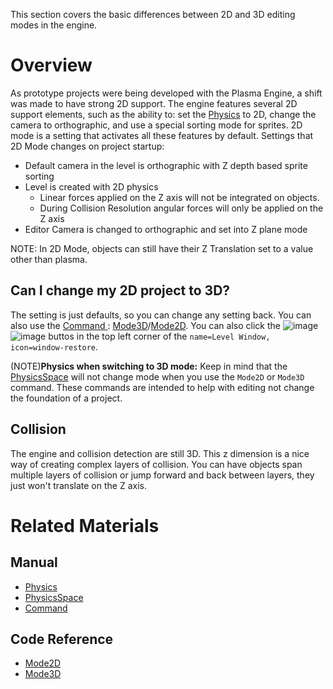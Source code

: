 This section covers the basic differences between 2D and 3D editing modes in the engine.

 # Overview
As prototype projects were being developed with the Plasma Engine, a shift was made to have strong 2D support. The engine features several 2D support elements, such as the ability to: set the [Physics](https://github.com/PlasmaEngine/PlasmaDocs/blob/master/plasma_editor_documentation/plasmamanual/physics.markdown) to 2D, change the camera to orthographic, and use a special sorting mode for sprites. 2D mode is a setting that activates all these features by default.
Settings that 2D Mode changes on project startup:
* Default camera in the level is orthographic with Z depth based sprite sorting
* Level is created with 2D physics
  * Linear forces applied on the Z axis will not be integrated on objects.
  * During Collision Resolution angular forces will only be applied on the Z axis
* Editor Camera is changed to orthographic and set into Z plane mode

NOTE: In 2D Mode, objects can still have their Z Translation set to a value other than plasma.

 ## Can I change my 2D project to 3D?


The setting is just defaults, so you can change any setting back. You can also use the [Command ](https://github.com/PlasmaEngine/PlasmaDocs/blob/master/plasma_editor_documentation/plasmamanual/editor/editorcommands/commands.markdown) : [Mode3D](https://github.com/PlasmaEngine/PlasmaDocs/blob/master/code_reference/command_reference.markdown#mode3d)/[Mode2D](https://github.com/PlasmaEngine/PlasmaDocs/blob/master/code_reference/command_reference.markdown#mode2d). You can also click the ![image](https://media.githubusercontent.com/media/dragonCASTjosh/ZeroFiles/master/doc_files/47018.png) ![image](https://media.githubusercontent.com/media/dragonCASTjosh/ZeroFiles/master/doc_files/47020.png) buttos in the top left corner of the `name=Level Window, icon=window-restore`.

(NOTE)**Physics when switching to 3D mode:** Keep in mind that the  [PhysicsSpace](https://github.com/PlasmaEngine/PlasmaDocs/blob/master/plasma_editor_documentation/plasmamanual/physics/physicsspace.markdown)  will not change mode when you use the `Mode2D` or `Mode3D` command. These commands are intended to help with editing not change the foundation of a project.


 ## Collision
The engine and collision detection are still 3D. This z dimension is a nice way of creating complex layers of collision. You can have objects span multiple layers of collision or jump forward and back between layers, they just won't translate on the Z axis.

 # Related Materials
 ## Manual
- [Physics](https://github.com/PlasmaEngine/PlasmaDocs/blob/master/plasma_editor_documentation/plasmamanual/physics.markdown)
- [PhysicsSpace](https://github.com/PlasmaEngine/PlasmaDocs/blob/master/plasma_editor_documentation/plasmamanual/physics/physicsspace.markdown)
- [Command ](https://github.com/PlasmaEngine/PlasmaDocs/blob/master/plasma_editor_documentation/plasmamanual/editor/editorcommands/commands.markdown)
 ## Code Reference
- [Mode2D](https://github.com/PlasmaEngine/PlasmaDocs/blob/master/code_reference/command_reference.markdown#mode2d)
- [Mode3D](https://github.com/PlasmaEngine/PlasmaDocs/blob/master/code_reference/command_reference.markdown#mode3d) 

 